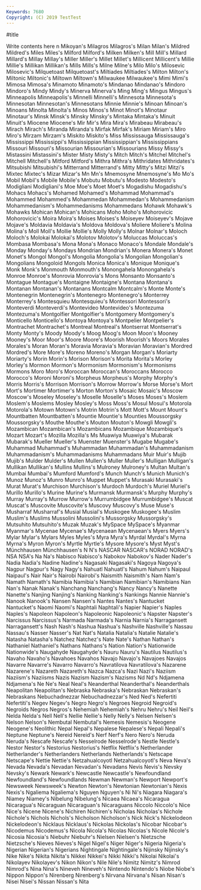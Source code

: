 ```yaml
---
Keywords: 7680
Copyright: (C) 2019 TestTest
---
```


#title

Write contents here
n Mikoyan's Milagros Milagros's Milan Milan's Mildred Mildred's
Miles Miles's Milford Milford's Milken Milken's Mill Mill's Millard Millard's
Millay Millay's Miller Miller's Millet Millet's Millicent Millicent's Millie Millie's
Millikan Millikan's Mills Mills's Milne Milne's Milo Milo's Milosevic Milosevic's
Milquetoast Milquetoast's Miltiades Miltiades's Milton Milton's Miltonic Miltonic's Miltown Miltown's
Milwaukee Milwaukee's Mimi Mimi's Mimosa Mimosa's Minamoto Minamoto's Mindanao Mindanao's
Mindoro Mindoro's Mindy Mindy's Minerva Minerva's Ming Ming's Mingus Mingus's
Minneapolis Minneapolis's Minnelli Minnelli's Minnesota Minnesota's Minnesotan Minnesotan's Minnesotans Minnie
Minnie's Minoan Minoan's Minoans Minolta Minolta's Minos Minos's Minot Minot's
Minotaur Minotaur's Minsk Minsk's Minsky Minsky's Mintaka Mintaka's Minuit Minuit's
Miocene Miocene's Mir Mir's Mira Mira's Mirabeau Mirabeau's Mirach Mirach's
Miranda Miranda's Mirfak Mirfak's Miriam Miriam's Miro Miro's Mirzam Mirzam's
Miskito Miskito's Miss Mississauga Mississauga's Mississippi Mississippi's Mississippian Mississippian's Mississippians
Missouri Missouri's Missourian Missourian's Missourians Missy Missy's Mistassini Mistassini's Mister
Misty Misty's Mitch Mitch's Mitchel Mitchel's Mitchell Mitchell's Mitford Mitford's
Mithra Mithra's Mithridates Mithridates's Mitsubishi Mitsubishi's Mitterrand Mitterrand's Mitty Mitty's
Mitzi Mitzi's Mixtec Mixtec's Mizar Mizar's Mn Mn's Mnemosyne Mnemosyne's
Mo Mo's Mobil Mobil's Mobile Mobile's Mobutu Mobutu's Modesto Modesto's
Modigliani Modigliani's Moe Moe's Moet Moet's Mogadishu Mogadishu's Mohacs Mohacs's
Mohamed Mohamed's Mohammad Mohammad's Mohammed Mohammed's Mohammedan Mohammedan's Mohammedanism Mohammedanism's
Mohammedanisms Mohammedans Mohawk Mohawk's Mohawks Mohican Mohican's Mohicans Moho Moho's
Mohorovicic Mohorovicic's Moira Moira's Moises Moises's Moiseyev Moiseyev's Mojave Mojave's
Moldavia Moldavia's Moldova Moldova's Moliere Moliere's Molina Molina's Moll Moll's
Mollie Mollie's Molly Molly's Molnar Molnar's Moloch Moloch's Molokai Molokai's
Molotov Molotov's Moluccas Moluccas's Mombasa Mombasa's Mona Mona's Monaco Monaco's
Mondale Mondale's Monday Monday's Mondays Mondrian Mondrian's Monera Monera's Monet
Monet's Mongol Mongol's Mongolia Mongolia's Mongolian Mongolian's Mongolians Mongoloid Mongols
Monica Monica's Monique Monique's Monk Monk's Monmouth Monmouth's Monongahela Monongahela's
Monroe Monroe's Monrovia Monrovia's Mons Monsanto Monsanto's Montague Montague's Montaigne
Montaigne's Montana Montana's Montanan Montanan's Montanans Montcalm Montcalm's Monte Monte's
Montenegrin Montenegrin's Montenegro Montenegro's Monterrey Monterrey's Montesquieu Montesquieu's Montessori Montessori's
Monteverdi Monteverdi's Montevideo Montevideo's Montezuma Montezuma's Montgolfier Montgolfier's Montgomery Montgomery's
Monticello Monticello's Montoya Montoya's Montpelier Montpelier's Montrachet Montrachet's Montreal Montreal's
Montserrat Montserrat's Monty Monty's Moody Moody's Moog Moog's Moon Moon's
Mooney Mooney's Moor Moor's Moore Moore's Moorish Moorish's Moors Morales
Morales's Moran Moran's Moravia Moravia's Moravian Moravian's Mordred Mordred's More
More's Moreno Moreno's Morgan Morgan's Moriarty Moriarty's Morin Morin's Morison
Morison's Morita Morita's Morley Morley's Mormon Mormon's Mormonism Mormonism's Mormonisms
Mormons Moro Moro's Moroccan Moroccan's Moroccans Morocco Morocco's Moroni Moroni's
Morpheus Morpheus's Morphy Morphy's Morris Morris's Morrison Morrison's Morrow Morrow's
Morse Morse's Mort Mort's Mortimer Mortimer's Morton Morton's Mosaic Mosaic's
Moscow Moscow's Moseley Moseley's Moselle Moselle's Moses Moses's Moslem Moslem's
Moslems Mosley Mosley's Moss Moss's Mosul Mosul's Motorola Motorola's Motown
Motown's Motrin Motrin's Mott Mott's Mount Mount's Mountbatten Mountbatten's Mountie
Mountie's Mounties Moussorgsky Moussorgsky's Mouthe Mouthe's Mouton Mouton's Mowgli Mowgli's
Mozambican Mozambican's Mozambicans Mozambique Mozambique's Mozart Mozart's Mozilla Mozilla's Ms
Muawiya Muawiya's Mubarak Mubarak's Mueller Mueller's Muenster Muenster's Mugabe Mugabe's
Muhammad Muhammad's Muhammadan Muhammadan's Muhammadanism Muhammadanism's Muhammadanisms Muhammadans Muir Muir's
Mujib Mujib's Mulder Mulder's Mullen Mullen's Muller Muller's Mulligan Mulligan's
Mullikan Mullikan's Mullins Mullins's Mulroney Mulroney's Multan Multan's Mumbai Mumbai's
Mumford Mumford's Munch Munch's Munich Munich's Munoz Munoz's Munro Munro's
Muppet Muppet's Murasaki Murasaki's Murat Murat's Murchison Murchison's Murdoch Murdoch's
Muriel Muriel's Murillo Murillo's Murine Murine's Murmansk Murmansk's Murphy Murphy's
Murray Murray's Murrow Murrow's Murrumbidgee Murrumbidgee's Muscat Muscat's Muscovite Muscovite's
Muscovy Muscovy's Muse Muse's Musharraf Musharraf's Musial Musial's Muskogee Muskogee's
Muslim Muslim's Muslims Mussolini Mussolini's Mussorgsky Mussorgsky's Mutsuhito Mutsuhito's Muzak
Muzak's MySpace MySpace's Myanmar Myanmar's Mycenae Mycenae's Mycenaean Mycenaean's Myers
Myers's Mylar Mylar's Mylars Myles Myles's Myra Myra's Myrdal Myrdal's
Myrna Myrna's Myron Myron's Myrtle Myrtle's Mysore Mysore's Myst Myst's
Münchhausen Münchhausen's N N's NASCAR NASCAR's NORAD NORAD's NSA NSA's
Na Na's Nabisco Nabisco's Nabokov Nabokov's Nader Nader's Nadia Nadia's
Nadine Nadine's Nagasaki Nagasaki's Nagoya Nagoya's Nagpur Nagpur's Nagy Nagy's
Nahuatl Nahuatl's Nahum Nahum's Naipaul Naipaul's Nair Nair's Nairobi Nairobi's
Naismith Naismith's Nam Nam's Namath Namath's Namibia Namibia's Namibian Namibian's
Namibians Nan Nan's Nanak Nanak's Nanchang Nanchang's Nancy Nancy's Nanette
Nanette's Nanjing Nanjing's Nanking Nanking's Nankings Nannie Nannie's Nanook Nanook's
Nansen Nansen's Nantes Nantes's Nantucket Nantucket's Naomi Naomi's Naphtali Naphtali's
Napier Napier's Naples Naples's Napoleon Napoleon's Napoleonic Napoleonic's Napster Napster's
Narcissus Narcissus's Narmada Narmada's Narnia Narnia's Narragansett Narragansett's Nash Nash's
Nashua Nashua's Nashville Nashville's Nassau Nassau's Nasser Nasser's Nat Nat's
Natalia Natalia's Natalie Natalie's Natasha Natasha's Natchez Natchez's Nate Nate's
Nathan Nathan's Nathaniel Nathaniel's Nathans Nathans's Nation Nation's Nationwide Nationwide's
Naugahyde Naugahyde's Nauru Nauru's Nautilus Nautilus's Navaho Navaho's Navahoes Navahos
Navajo Navajo's Navajoes Navajos Navarre Navarre's Navarro Navarro's Navratilova Navratilova's
Nazarene Nazarene's Nazareth Nazareth's Nazca Nazca's Nazi Nazi's Naziism Naziism's
Naziisms Nazis Nazism Nazism's Nazisms Nd Nd's Ndjamena Ndjamena's Ne
Ne's Neal Neal's Neanderthal Neanderthal's Neanderthals Neapolitan Neapolitan's Nebraska Nebraska's
Nebraskan Nebraskan's Nebraskans Nebuchadnezzar Nebuchadnezzar's Ned Ned's Nefertiti Nefertiti's Negev
Negev's Negro Negro's Negroes Negroid Negroid's Negroids Negros Negros's Nehemiah
Nehemiah's Nehru Nehru's Neil Neil's Nelda Nelda's Nell Nell's Nellie
Nellie's Nelly Nelly's Nelsen Nelsen's Nelson Nelson's Nembutal Nembutal's Nemesis
Nemesis's Neogene Neogene's Neolithic Nepal Nepal's Nepalese Nepalese's Nepali Nepali's
Neptune Neptune's Nereid Nereid's Nerf Nerf's Nero Nero's Neruda Neruda's
Nescafe Nescafe's Nesselrode Nesselrode's Nestle Nestle's Nestor Nestor's Nestorius Nestorius's
Netflix Netflix's Netherlander Netherlander's Netherlanders Netherlands Netherlands's Netscape Netscape's Nettie
Nettie's Netzahualcoyotl Netzahualcoyotl's Neva Neva's Nevada Nevada's Nevadan Nevadan's Nevadans
Nevis Nevis's Nevsky Nevsky's Newark Newark's Newcastle Newcastle's Newfoundland Newfoundland's
Newfoundlands Newman Newman's Newport Newport's Newsweek Newsweek's Newton Newton's Newtonian
Newtonian's Nexis Nexis's Ngaliema Ngaliema's Nguyen Nguyen's Ni Ni's Niagara
Niagara's Niamey Niamey's Nibelung Nibelung's Nicaea Nicaea's Nicaragua Nicaragua's Nicaraguan
Nicaraguan's Nicaraguans Niccolo Niccolo's Nice Nice's Nicene Nicene's Nichiren Nichiren's
Nicholas Nicholas's Nichole Nichole's Nichols Nichols's Nicholson Nicholson's Nick Nick's
Nickelodeon Nickelodeon's Nicklaus Nicklaus's Nickolas Nickolas's Nicobar Nicobar's Nicodemus Nicodemus's
Nicola Nicola's Nicolas Nicolas's Nicole Nicole's Nicosia Nicosia's Niebuhr Niebuhr's
Nielsen Nielsen's Nietzsche Nietzsche's Nieves Nieves's Nigel Nigel's Niger Niger's
Nigeria Nigeria's Nigerian Nigerian's Nigerians Nightingale Nightingale's Nijinsky Nijinsky's Nike
Nike's Nikita Nikita's Nikkei Nikkei's Nikki Nikki's Nikolai Nikolai's Nikolayev
Nikolayev's Nikon Nikon's Nile Nile's Nimitz Nimitz's Nimrod Nimrod's Nina
Nina's Nineveh Nineveh's Nintendo Nintendo's Niobe Niobe's Nippon Nippon's Nirenberg
Nirenberg's Nirvana Nirvana's Nisan Nisan's Nisei Nisei's Nissan Nissan's Nita

